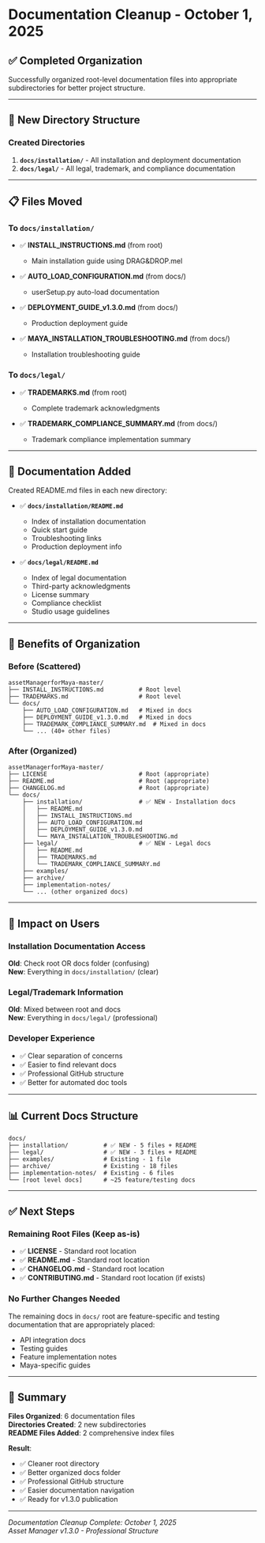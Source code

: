 # Documentation Cleanup - October 1, 2025

## ✅ Completed Organization

Successfully organized root-level documentation files into appropriate subdirectories for better project structure.

---

## 📁 New Directory Structure

### Created Directories

1. **`docs/installation/`** - All installation and deployment documentation
2. **`docs/legal/`** - All legal, trademark, and compliance documentation

---

## 📋 Files Moved

### To `docs/installation/`

- ✅ **INSTALL_INSTRUCTIONS.md** (from root)
  - Main installation guide using DRAG&DROP.mel
  
- ✅ **AUTO_LOAD_CONFIGURATION.md** (from docs/)
  - userSetup.py auto-load documentation
  
- ✅ **DEPLOYMENT_GUIDE_v1.3.0.md** (from docs/)
  - Production deployment guide
  
- ✅ **MAYA_INSTALLATION_TROUBLESHOOTING.md** (from docs/)
  - Installation troubleshooting guide

### To `docs/legal/`

- ✅ **TRADEMARKS.md** (from root)
  - Complete trademark acknowledgments
  
- ✅ **TRADEMARK_COMPLIANCE_SUMMARY.md** (from docs/)
  - Trademark compliance implementation summary

---

## 📖 Documentation Added

Created README.md files in each new directory:

- ✅ **`docs/installation/README.md`**
  - Index of installation documentation
  - Quick start guide
  - Troubleshooting links
  - Production deployment info

- ✅ **`docs/legal/README.md`**
  - Index of legal documentation
  - Third-party acknowledgments
  - License summary
  - Compliance checklist
  - Studio usage guidelines

---

## 🎯 Benefits of Organization

### Before (Scattered)

```text
assetManagerforMaya-master/
├── INSTALL_INSTRUCTIONS.md          # Root level
├── TRADEMARKS.md                    # Root level
└── docs/
    ├── AUTO_LOAD_CONFIGURATION.md   # Mixed in docs
    ├── DEPLOYMENT_GUIDE_v1.3.0.md   # Mixed in docs
    ├── TRADEMARK_COMPLIANCE_SUMMARY.md  # Mixed in docs
    └── ... (40+ other files)
```

### After (Organized)

```text
assetManagerforMaya-master/
├── LICENSE                          # Root (appropriate)
├── README.md                        # Root (appropriate)
├── CHANGELOG.md                     # Root (appropriate)
└── docs/
    ├── installation/                # ✅ NEW - Installation docs
    │   ├── README.md
    │   ├── INSTALL_INSTRUCTIONS.md
    │   ├── AUTO_LOAD_CONFIGURATION.md
    │   ├── DEPLOYMENT_GUIDE_v1.3.0.md
    │   └── MAYA_INSTALLATION_TROUBLESHOOTING.md
    ├── legal/                       # ✅ NEW - Legal docs
    │   ├── README.md
    │   ├── TRADEMARKS.md
    │   └── TRADEMARK_COMPLIANCE_SUMMARY.md
    ├── examples/
    ├── archive/
    ├── implementation-notes/
    └── ... (other organized docs)
```

---

## 🚀 Impact on Users

### Installation Documentation Access

**Old**: Check root OR docs folder (confusing)  
**New**: Everything in `docs/installation/` (clear)

### Legal/Trademark Information

**Old**: Mixed between root and docs  
**New**: Everything in `docs/legal/` (professional)

### Developer Experience

- ✅ Clear separation of concerns
- ✅ Easier to find relevant docs
- ✅ Professional GitHub structure
- ✅ Better for automated doc tools

---

## 📊 Current Docs Structure

```text
docs/
├── installation/          # ✅ NEW - 5 files + README
├── legal/                 # ✅ NEW - 3 files + README
├── examples/              # Existing - 1 file
├── archive/               # Existing - 18 files
├── implementation-notes/  # Existing - 6 files
└── [root level docs]      # ~25 feature/testing docs
```

---

## ✅ Next Steps

### Remaining Root Files (Keep as-is)

- ✅ **LICENSE** - Standard root location
- ✅ **README.md** - Standard root location
- ✅ **CHANGELOG.md** - Standard root location
- ✅ **CONTRIBUTING.md** - Standard root location (if exists)

### No Further Changes Needed

The remaining docs in `docs/` root are feature-specific and testing documentation that are appropriately placed:

- API integration docs
- Testing guides
- Feature implementation notes
- Maya-specific guides

---

## 🎉 Summary

**Files Organized**: 6 documentation files  
**Directories Created**: 2 new subdirectories  
**README Files Added**: 2 comprehensive index files  

**Result**:

- ✅ Cleaner root directory
- ✅ Better organized docs folder
- ✅ Professional GitHub structure
- ✅ Easier documentation navigation
- ✅ Ready for v1.3.0 publication

---

*Documentation Cleanup Complete: October 1, 2025*  
*Asset Manager v1.3.0 - Professional Structure*
